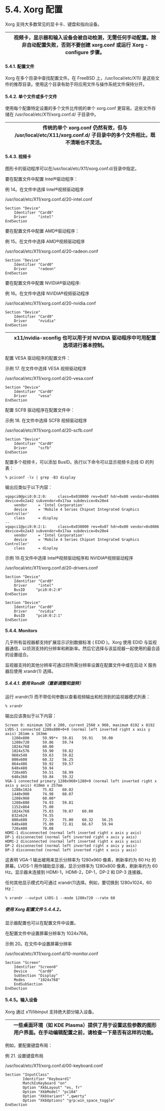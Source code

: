 # 5.4. Xorg 配置

Xorg 支持大多数常见的显卡卡、键盘和指向设备。

|  | 视频卡，显示器和输入设备会被自动检测，无需任何手动配置。除非自动配置失败，否则不要创建 xorg.conf 或运行 Xorg -configure 步骤。|
| -- | -------------------------------------------------------------------------------------------------------------------------------- |

#### 5.4.1. 配置文件

Xorg 在多个目录中查找配置文件。在 FreeBSD 上，/usr/local/etc/X11/ 是这些文件的推荐目录。使用这个目录有助于将应用文件与操作系统文件保持分开。

#### 5.4.2. 单个文件或多个文件

使用每个配置特定设置的多个文件比传统的单个 xorg.conf 更容易。这些文件存储在 /usr/local/etc/X11/xorg.conf.d/ 子目录中。

|  | 传统的单个 xorg.conf 仍然有效，但与 /usr/local/etc/X11/xorg.conf.d/ 子目录中的多个文件相比，既不清晰也不灵活。|
| -- | ---------------------------------------------------------------------------------------------------------------- |

#### 5.4.3. 视频卡

图形卡的驱动程序可以在/usr/local/etc/X11/xorg.conf.d/目录中指定。

要在配置文件中配置 Intel®驱动程序：

例 14。在文件中选择 Intel®视频驱动程序

/usr/local/etc/X11/xorg.conf.d/20-intel.conf

```
Section "Device"
	Identifier "Card0"
	Driver     "intel"
EndSection
```

要在配置文件中配置 AMD®驱动程序：

例 15。在文件中选择 AMD®视频驱动程序

/usr/local/etc/X11/xorg.conf.d/20-radeon.conf

```
Section "Device"
	Identifier "Card0"
	Driver     "radeon"
EndSection
```

要在配置文件中配置 NVIDIA®驱动程序:

例 16。在文件中选择 NVIDIA®视频驱动程序

/usr/local/etc/X11/xorg.conf.d/20-nvidia.conf

```
Section "Device"
	Identifier "Card0"
	Driver     "nvidia"
EndSection
```

|  | x11/nvidia-xconfig 也可以用于对 NVIDIA 驱动程序中可用配置选项进行基本控制。|
| -- | ----------------------------------------------------------------------------- |

配置 VESA 驱动程序的配置文件：

示例 17. 在文件中选择 VESA 视频驱动程序

/usr/local/etc/X11/xorg.conf.d/20-vesa.conf

```
Section "Device"
	Identifier "Card0"
	Driver     "vesa"
EndSection
```

配置 SCFB 驱动程序在配置文件中：

示例 18. 在文件中选择 SCFB 视频驱动程序

/usr/local/etc/X11/xorg.conf.d/20-scfb.conf

```
Section "Device"
	Identifier "Card0"
	Driver     "scfb"
EndSection
```

配置多个视频卡，可以添加 BusID。执行以下命令可以显示视频卡总线 ID 的列表：

```
% pciconf -lv | grep -B3 display
```

输出应类似于以下内容：

```
vgapci0@pci0:0:2:0:     class=0x030000 rev=0x07 hdr=0x00 vendor=0x8086 device=0x2a42 subvendor=0x17aa subdevice=0x20e4
    vendor     = 'Intel Corporation'
    device     = 'Mobile 4 Series Chipset Integrated Graphics Controller'
    class      = display
--
vgapci1@pci0:0:2:1:     class=0x038000 rev=0x07 hdr=0x00 vendor=0x8086 device=0x2a43 subvendor=0x17aa subdevice=0x20e4
    vendor     = 'Intel Corporation'
    device     = 'Mobile 4 Series Chipset Integrated Graphics Controller'
    class      = display
```

示例 19.在文件中选择 Intel®视频驱动程序和 NVIDIA®视频驱动程序

/usr/local/etc/X11/xorg.conf.d/20-drivers.conf

```
Section "Device"
	Identifier "Card0"
	Driver     "intel"
	BusID     "pci0:0:2:0"
EndSection

Section "Device"
	Identifier "Card0"
	Driver     "nvidia"
	BusID     "pci0:0:2:1"
EndSection
```

#### 5.4.4. Monitors

几乎所有监视器都支持扩展显示识别数据标准 ( EDID )。Xorg 使用 EDID 与监视器通信，以侦测支持的分辨率和刷新率。然后它选择与该监视器一起使用的最合适的设置组合。

监视器支持的其他分辨率可通过将所需分辨率设置在配置文件中或在启动 X 服务器后使用 xrandr(1) 选择。

##### 5.4.4.1. 使用 RandR（重新调整和旋转）

运行 xrandr(1) 而不带任何参数以查看视频输出和检测到的监视器模式列表：

```
% xrandr
```

输出应该类似于以下内容：

```
Screen 0: minimum 320 x 200, current 2560 x 960, maximum 8192 x 8192
LVDS-1 connected 1280x800+0+0 (normal left inverted right x axis y axis) 261mm x 163mm
   1280x800      59.99*+  59.81    59.91    50.00
   1280x720      59.86    59.74
   1024x768      60.00
   1024x576      59.90    59.82
   960x540       59.63    59.82
   800x600       60.32    56.25
   864x486       59.92    59.57
   640x480       59.94
   720x405       59.51    58.99
   640x360       59.84    59.32
VGA-1 connected primary 1280x960+1280+0 (normal left inverted right x axis y axis) 410mm x 257mm
   1280x1024     75.02    60.02
   1440x900      74.98    60.07
   1280x960      60.00*
   1280x800      74.93    59.81
   1152x864      75.00
   1024x768      75.03    70.07    60.00
   832x624       74.55
   800x600       72.19    75.00    60.32    56.25
   640x480       75.00    72.81    66.67    59.94
   720x400       70.08
HDMI-1 disconnected (normal left inverted right x axis y axis)
DP-1 disconnected (normal left inverted right x axis y axis)
HDMI-2 disconnected (normal left inverted right x axis y axis)
DP-2 disconnected (normal left inverted right x axis y axis)
DP-3 disconnected (normal left inverted right x axis y axis)
```

这表明 VGA-1 输出被用来显示分辨率为 1280x960 像素，刷新率约为 60 Hz 的屏幕。LVDS-1 用作辅助显示器，显示分辨率为 1280x800 像素，刷新率约为 60 Hz。显示器未连接到 HDMI-1，HDMI-2，DP-1，DP-2 和 DP-3 连接器。

任何其他显示模式均可通过 xrandr(1)选择。例如，要切换到 1280x1024，60 Hz：

```
% xrandr --output LVDS-1 --mode 1280x720 --rate 60
```

##### 使用 Xorg 配置文件 5.4.4.2。

显示器配置也可以在配置文件中设置。

在配置文件中设置屏幕分辨率为 1024x768。

示例 20。在文件中设置屏幕分辨率

/usr/local/etc/X11/xorg.conf.d/10-monitor.conf

```
Section "Screen"
	Identifier "Screen0"
	Device     "Card0"
	SubSection "Display"
	Modes      "1024x768"
	EndSubSection
EndSection
```

#### 5.4.5。输入设备

Xorg 通过 x11/libinput 支持绝大部分输入设备。

|  | 一些桌面环境（如 KDE Plasma）提供了用于设置这些参数的图形用户界面。在手动编辑配置之前，请检查一下是否有这样的功能。|
| -- | --------------------------------------------------------------------------------------------------------------------- |

例如，要配置键盘布局：

例 21. 设置键盘布局

/usr/local/etc/X11/xorg.conf.d/00-keyboard.conf

```
Section "InputClass"
        Identifier "Keyboard1"
        MatchIsKeyboard "on"
        Option "XkbLayout" "es, fr"
        Option "XkbModel" "pc104"
        Option "XkbVariant" ",qwerty"
        Option "XkbOptions" "grp:win_space_toggle"
EndSection
```
